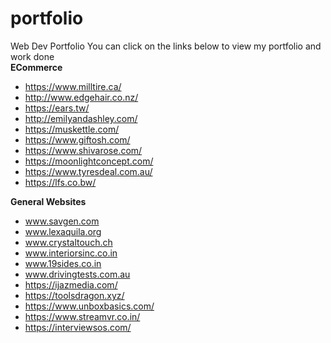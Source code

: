 # portfolio
Web Dev Portfolio
You can click on the links below to view my portfolio and work done </br>
**ECommerce**
- https://www.milltire.ca/
- http://www.edgehair.co.nz/
- https://ears.tw/
- http://emilyandashley.com/
- https://muskettle.com/
- https://www.giftosh.com/
- https://www.shivarose.com/
- https://moonlightconcept.com/
- https://www.tyresdeal.com.au/
- https://lfs.co.bw/

**General Websites**
- www.savgen.com
- www.lexaquila.org
- www.crystaltouch.ch
- www.interiorsinc.co.in
- www.19sides.co.in
- www.drivingtests.com.au
- https://ijazmedia.com/
- https://toolsdragon.xyz/
- https://www.unboxbasics.com/
- https://www.streamvr.co.in/
- https://interviewsos.com/
